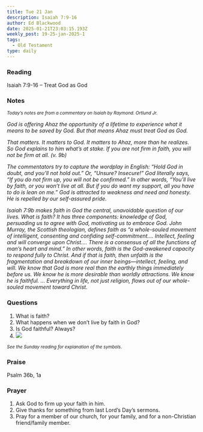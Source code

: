 ```yaml
---
title: Tue 21 Jan
description: Isaiah 7:9-16
author: Ed Blackwood
date: 2025-01-21T23:03:15.193Z
weekly_post: 19-25-jan-2025-1
tags:
  - Old Testament
type: daily
---
```

### Reading

Isaiah 7:9-16 – Treat God as God

### Notes

<div><small><i>Today’s notes are from a commentary on Isaiah by Raymond. Ortlund Jr.</i></small></div>

*God is offering Ahaz the opportunity of a lifetime to experience what it means to be saved by God. But that means Ahaz must treat God as God.*

*That matters. It matters to God. It matters to Ahaz, more than he realizes. So God explains to him what’s at stake. If you are not firm in faith, you will not be firm at all. (v. 9b)*

*The commentators try to capture the wordplay in English: “Hold God in doubt, and you’ll not hold out.” Or, “Unsure? Insecure!” God literally says, “If you do not firm up, you will not be confirmed.” In other words, “You’ll live by faith, or you won’t live at all. But if you do want my support, all you have to do is lean on me.” God is attracted to weakness and need and honesty. He is repelled by our self-assured pride.*

*Isaiah 7:9b makes faith in God the central, unavoidable question of our lives. What is faith? It has three components: knowledge of God, persuading us to agree with God, motivating us to embrace God. John Murray, the Scottish theologian, defines faith as “a whole-souled movement of intelligent, consenting and confiding self-commitment.… Intellect, feeling and will converge upon Christ.… There is a consensus of all the functions of man’s heart and mind.” In other words, faith is the God-awakened capacity to respond fully to Christ. And if that is faith, then unfaith is the fragmentation and breakdown of our inner beings—intellect, feeling, and will. We know that God is more real than the earthly things immediately before us. We know he is more desirable than worldly attractions. We know he is faithful. … Everything in life, not just religion, flows out of our whole-souled movement toward Christ.*

### Questions

1. What is faith?
2. What happens when we don’t live by faith in God?
3. Is God faithful? Always?
4. ![](/static/img/family_worship_study_ed-swedish_questions.png)

<div><small><i>See the Sunday reading for explanation of the symbols.</i></small></div>

### Praise

P﻿salm 36b, 1a

### Prayer

1. Ask God to firm up your faith in him.
2. Give thanks for something from last Lord’s Day’s sermons.
3. Pray for a member of our church, for your family, and for a non-Christian friend/family member.
